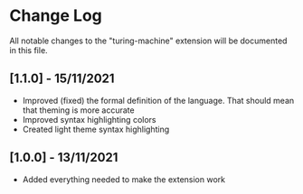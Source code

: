 # Change Log

All notable changes to the "turing-machine" extension will be documented in this file.

## [1.1.0] - 15/11/2021
* Improved (fixed) the formal definition of the language. That should mean that theming is more accurate
* Improved syntax highlighting colors
* Created light theme syntax highlighting

## [1.0.0] - 13/11/2021
* Added everything needed to make the extension work